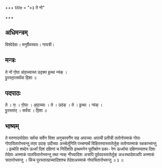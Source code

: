 +++
title = "०३ ते नो"

+++
## अधिमन्त्रम्
विश्वेदेवाः। मनुर्वैवस्वतः। गायत्री।

## मन्त्रः
ते नो॑ गो॒पा अ॑पा॒च्यास्त उद॒क्त इ॒त्था न्य॑क् ।  
पु॒रस्ता॒त्सर्व॑या वि॒शा ॥

## पदपाठः
ते । नः॒ । गो॒पाः । अ॒पा॒च्याः । ते । उद॑क् । ते । इ॒त्था । न्य॑क् ।  
पु॒रस्ता॑त् । सर्व॑या । वि॒शा ॥

## भाष्यम्
ते वरुणादयोदेवाः सर्वया सर्वेण विशा अनुचरवर्गेण सह अपाच्याः अपाची प्रतीची ततोनोस्माकं गोपाः गोपायितारोभवन्तु तएव उदक् उदीच्याः अच्चेर्लुगिति पच्चम्यर्थे विहितस्यास्तातेर्लुक् ततोप्यस्माकं रक्षकाभवन्तु । इत्थेति शब्देन ऊर्ध्वां दिशं दक्षिणां च निर्दिशति इत्थमनेन पूर्वोक्तेन प्रका- रेण ऊर्ध्वाया दक्षिणस्याश्च दिशः तेदेवाः अस्माकं पालयितारोभवन्तु तथा न्यक् नीच्यादिशः अत्रापि पूर्ववदस्तातेर्लुक् अधःस्थादेवाअपि अस्माकं त्रातारोभवन्तु । किंच पुरस्तात्प्राच्यादिशश्च तेदेवाअस्माकं गोपायितारोभवन्तु ॥ ३ ॥